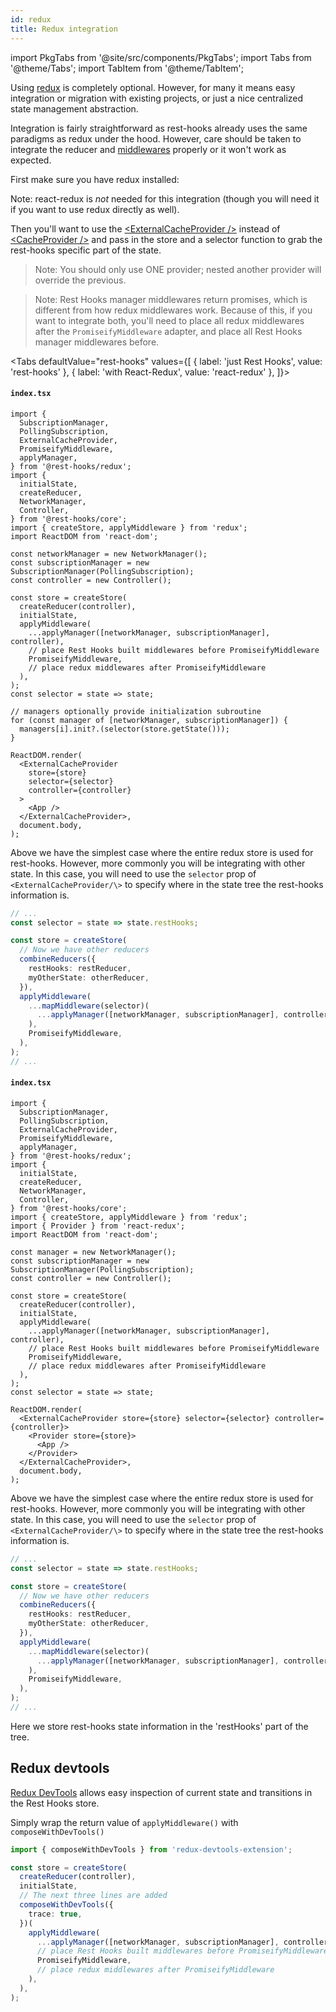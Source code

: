 ```yaml
---
id: redux
title: Redux integration
---
```


import PkgTabs from '@site/src/components/PkgTabs';
import Tabs from '@theme/Tabs';
import TabItem from '@theme/TabItem';

Using [redux](https://redux.js.org/) is completely optional. However, for many it means easy integration or migration
with existing projects, or just a nice centralized state management abstraction.

Integration is fairly straightforward as rest-hooks already uses the same paradigms as redux under
the hood. However, care should be taken to integrate the reducer and [middlewares](../api/Manager.md) properly
or it won't work as expected.

First make sure you have redux installed:

<PkgTabs pkgs="@rest-hooks/redux redux" />

Note: react-redux is _not_ needed for this integration (though you will need it if you want to use redux directly as well).

Then you'll want to use the [<ExternalCacheProvider /\>](../api/ExternalCacheProvider.md) instead of
[<CacheProvider /\>](../api/CacheProvider.md) and pass in the store and a selector function to grab
the rest-hooks specific part of the state.

> Note: You should only use ONE provider; nested another provider will override the previous.

> Note: Rest Hooks manager middlewares return promises, which is different from how redux middlewares work.
> Because of this, if you want to integrate both, you'll need to place all redux middlewares
> after the `PromiseifyMiddleware` adapter, and place all Rest Hooks manager middlewares before.

<Tabs
defaultValue="rest-hooks"
values={[
{ label: 'just Rest Hooks', value: 'rest-hooks' },
{ label: 'with React-Redux', value: 'react-redux' },
]}>
<TabItem value="rest-hooks">

#### `index.tsx`

```tsx
import {
  SubscriptionManager,
  PollingSubscription,
  ExternalCacheProvider,
  PromiseifyMiddleware,
  applyManager,
} from '@rest-hooks/redux';
import {
  initialState,
  createReducer,
  NetworkManager,
  Controller,
} from '@rest-hooks/core';
import { createStore, applyMiddleware } from 'redux';
import ReactDOM from 'react-dom';

const networkManager = new NetworkManager();
const subscriptionManager = new SubscriptionManager(PollingSubscription);
const controller = new Controller();

const store = createStore(
  createReducer(controller),
  initialState,
  applyMiddleware(
    ...applyManager([networkManager, subscriptionManager], controller),
    // place Rest Hooks built middlewares before PromiseifyMiddleware
    PromiseifyMiddleware,
    // place redux middlewares after PromiseifyMiddleware
  ),
);
const selector = state => state;

// managers optionally provide initialization subroutine
for (const manager of [networkManager, subscriptionManager]) {
  managers[i].init?.(selector(store.getState()));
}

ReactDOM.render(
  <ExternalCacheProvider
    store={store}
    selector={selector}
    controller={controller}
  >
    <App />
  </ExternalCacheProvider>,
  document.body,
);
```

Above we have the simplest case where the entire redux store is used for rest-hooks.
However, more commonly you will be integrating with other state. In this case, you
will need to use the `selector` prop of `<ExternalCacheProvider/\>` to specify
where in the state tree the rest-hooks information is.

```typescript
// ...
const selector = state => state.restHooks;

const store = createStore(
  // Now we have other reducers
  combineReducers({
    restHooks: restReducer,
    myOtherState: otherReducer,
  }),
  applyMiddleware(
    ...mapMiddleware(selector)(
      ...applyManager([networkManager, subscriptionManager], controller),
    ),
    PromiseifyMiddleware,
  ),
);
// ...
```

</TabItem>
<TabItem value="react-redux">

#### `index.tsx`

```tsx
import {
  SubscriptionManager,
  PollingSubscription,
  ExternalCacheProvider,
  PromiseifyMiddleware,
  applyManager,
} from '@rest-hooks/redux';
import {
  initialState,
  createReducer,
  NetworkManager,
  Controller,
} from '@rest-hooks/core';
import { createStore, applyMiddleware } from 'redux';
import { Provider } from 'react-redux';
import ReactDOM from 'react-dom';

const manager = new NetworkManager();
const subscriptionManager = new SubscriptionManager(PollingSubscription);
const controller = new Controller();

const store = createStore(
  createReducer(controller),
  initialState,
  applyMiddleware(
    ...applyManager([networkManager, subscriptionManager], controller),
    // place Rest Hooks built middlewares before PromiseifyMiddleware
    PromiseifyMiddleware,
    // place redux middlewares after PromiseifyMiddleware
  ),
);
const selector = state => state;

ReactDOM.render(
  <ExternalCacheProvider store={store} selector={selector} controller={controller}>
    <Provider store={store}>
      <App />
    </Provider>
  </ExternalCacheProvider>,
  document.body,
);
```

Above we have the simplest case where the entire redux store is used for rest-hooks.
However, more commonly you will be integrating with other state. In this case, you
will need to use the `selector` prop of `<ExternalCacheProvider/\>` to specify
where in the state tree the rest-hooks information is.

```typescript
// ...
const selector = state => state.restHooks;

const store = createStore(
  // Now we have other reducers
  combineReducers({
    restHooks: restReducer,
    myOtherState: otherReducer,
  }),
  applyMiddleware(
    ...mapMiddleware(selector)(
      ...applyManager([networkManager, subscriptionManager], controller),
    ),
    PromiseifyMiddleware,
  ),
);
// ...
```

</TabItem>
</Tabs>

Here we store rest-hooks state information in the 'restHooks' part of the tree.

## Redux devtools

[Redux DevTools](https://github.com/reduxjs/redux-devtools) allows easy inspection of current
state and transitions in the Rest Hooks store.

Simply wrap the return value of `applyMiddleware()` with `composeWithDevTools()`

```typescript
import { composeWithDevTools } from 'redux-devtools-extension';

const store = createStore(
  createReducer(controller),
  initialState,
  // The next three lines are added
  composeWithDevTools({
    trace: true,
  })(
    applyMiddleware(
      ...applyManager([networkManager, subscriptionManager], controller),
      // place Rest Hooks built middlewares before PromiseifyMiddleware
      PromiseifyMiddleware,
      // place redux middlewares after PromiseifyMiddleware
    ),
  ),
);
```
